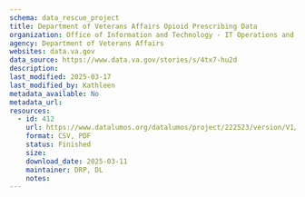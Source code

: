 ```yaml
---
schema: data_rescue_project 
title: Department of Veterans Affairs Opioid Prescribing Data
organization: Office of Information and Technology - IT Operations and Services (ITOPS)
agency: Department of Veterans Affairs
websites: data.va.gov
data_source: https://www.data.va.gov/stories/s/4tx7-hu2d
description: 
last_modified: 2025-03-17
last_modified_by: Kathleen
metadata_available: No
metadata_url: 
resources:
  - id: 412
    url: https://www.datalumos.org/datalumos/project/222523/version/V1/view
    format: CSV, PDF
    status: Finished
    size: 
    download_date: 2025-03-11
    maintainer: DRP, DL
    notes: 
---
```

